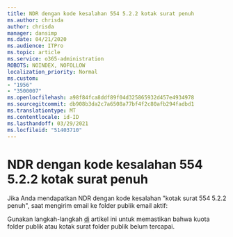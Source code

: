 ```yaml
---
title: NDR dengan kode kesalahan 554 5.2.2 kotak surat penuh
ms.author: chrisda
author: chrisda
manager: dansimp
ms.date: 04/21/2020
ms.audience: ITPro
ms.topic: article
ms.service: o365-administration
ROBOTS: NOINDEX, NOFOLLOW
localization_priority: Normal
ms.custom:
- "1956"
- "3500007"
ms.openlocfilehash: a98f84fca8ddf89f04d325865932d457e4934978
ms.sourcegitcommit: db908b3da2c7a6508a77bf4f2c80afb294fadbd1
ms.translationtype: MT
ms.contentlocale: id-ID
ms.lasthandoff: 03/29/2021
ms.locfileid: "51403710"
---
```

# <a name="ndr-with-error-code-554-522-mailbox-full"></a>NDR dengan kode kesalahan 554 5.2.2 kotak surat penuh

Jika Anda mendapatkan NDR dengan kode kesalahan "kotak surat 554 5.2.2 penuh", saat mengirim email ke folder publik email aktif:  

Gunakan langkah-langkah [di](https://aka.ms/554522) artikel ini untuk memastikan bahwa kuota folder publik atau kotak surat folder publik belum tercapai.
